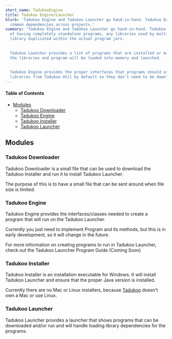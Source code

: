 ```yaml
---
short_name: TadukooEngine
title: Tadukoo Engine/Launcher
blurb: 'Tadukoo Engine and Tadukoo Launcher go hand-in-hand. Tadukoo Engine is used as a base for programs made to run in the Tadukoo Launcher. Having a common launcher makes it easier to handle 
  common dependencies across projects.'
summary: 'Tadukoo Engine and Tadukoo Launcher go hand-in-hand. Tadukoo Engine is used as a base for programs made to run in the Tadukoo Launcher. By using the launcher/engine combo instead 
  of having completely standalone programs, any libraries used by multiple programs only need to be stored once and loaded as needed. This saves memory on the host machine by not having a 
  library duplicated within the actual program jars.
  
  
  Tadukoo Launcher provides a list of programs that are installed or may be downloaded. Once a program is selected, the launcher will download it along with its required libraries. Then 
  the libraries and program will be loaded into memory and launched.
  
  
  Tadukoo Engine provides the proper interfaces that programs should use to allow the launcheer to connect to and load them. In addition, the engine and launcher come with standard 
  libraries from Tadukoo Util by default so they don’t need to be downloaded separately later.'
---
```


#### Table of Contents
* [Modules](#modules)
	* [Tadukoo Downloader](#tadukoo-downloader)
	* [Tadukoo Engine](#tadukoo-engine)
	* [Tadukoo Installer](#tadukoo-installer)
	* [Tadukoo Launcher](#tadukoo-launcher)

## Modules

### Tadukoo Downloader
Tadukoo Downloader is a small file that can be used to download the Tadukoo Installer and run it to install Tadukoo Launcher.

The purpose of this is to have a small file that can be sent around when file size is limited.

### Tadukoo Engine
Tadukoo Engine provides the interfaces/classes needed to create a program that will run on the Tadukoo Launcher.

Currently you just need to implement Program and its methods, but this is in early development, so it will change in the future.

For more information on creating programs to run in Tadukoo Launcher, check out the Tadukoo Launcher Program Guide (Coming Soon)

### Tadukoo Installer
Tadukoo Installer is an installation executable for Windows. It will install Tadukoo Launcher and ensure that the proper Java version is installed.

Currently there are no Mac or Linux installers, because [Tadukoo](/contributors/Tadukoo.html) doesn't own a Mac or use Linux.

### Tadukoo Launcher
Tadukoo Launcher provides a launcher that shows programs that can be downloaded and/or run and will handle loading library dependencies for the programs.
